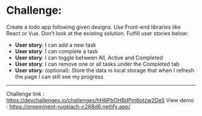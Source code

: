 # Challenge: 
Create a todo app following given designs. Use Front-end libraries like React or Vue. Don’t look at the existing solution. Fulfill user stories below:

- **User story**: I can add a new task
- **User story**: I can complete a task
- **User story**: I can toggle between All, Active and Completed
- **User story**: I can remove one or all tasks under the Completed tab
- **User story**: (optional): Store the data in local storage that when I refresh the page I can still see my progress

-------------------------
Challenge link : https://devchallenges.io/challenges/hH6PbOHBdPm6otzw2De5
View demo : https://preeminent-rugelach-c268d6.netlify.app/
